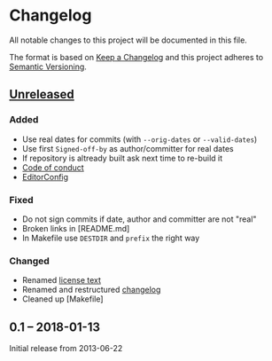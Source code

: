 #   Changelog

All notable changes to this project will be documented in this file.

The format is based on [Keep a Changelog](http://keepachangelog.com/en/1.0.0/)
and this project adheres to [Semantic Versioning](http://semver.org/spec/v2.0.0.html).


##  [Unreleased]


### Added

*   Use real dates for commits (with `--orig-dates` or `--valid-dates`)
*   Use first `Signed-off-by` as author/committer for real dates
*   If repository is altready built ask next time to re-build it
*   [Code of conduct](CODE_OF_CONDUCT.md)
*   [EditorConfig](.editorconfig)


### Fixed

*   Do not sign commits if date, author and committer are not "real"
*   Broken links in [README.md]
*   In Makefile use `DESTDIR` and `prefix` the right way


### Changed

*   Renamed [license text](LICENSE)
*   Renamed and restructured [changelog](CHANGELOG.md)
*   Cleaned up [Makefile]


##  0.1 – 2018-01-13

Initial release from 2013-06-22


[Unreleased]: https://github.com/c3e/docpatch/compare/0.1...HEAD
